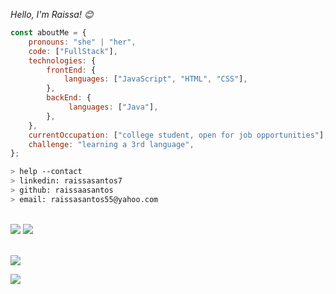


<p><em>Hello, I'm Raissa! 😊</br>
</em></p>


```javascript
const aboutMe = {
    pronouns: "she" | "her",
    code: ["FullStack"],
    technologies: {
        frontEnd: {
            languages: ["JavaScript", "HTML", "CSS"],
        },
        backEnd: {
             languages: ["Java"],
        },
    },
    currentOccupation: ["college student, open for job opportunities"],
    challenge: "learning a 3rd language",
};

```
````bash
> help --contact
> linkedin: raissasantos7
> github: raissaasantos
> email: raissasantos55@yahoo.com
````

<br>

<div align="left">
  <img src="https://skillicons.dev/icons?i=java,spring,javascript" />
   <img src="https://skillicons.dev/icons?i=html,css,vscode,git" /><br>
</div>

<br>

![](https://github-readme-stats.vercel.app/api/top-langs/?username=raissaasantos&theme=blue_navy&hide_border=true&include_all_commits=false&count_private=false&layout=compact) 

[![](https://visitcount.itsvg.in/api?id=raissaasantos&icon=8&color=1)](https://visitcount.itsvg.in)

<!-- Proudly created with GPRM ( https://gprm.itsvg.in ) -->


























